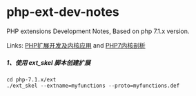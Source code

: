 # php-ext-dev-notes

PHP extensions Development Notes, Based on php 7.1.x version.

Links:
[PHP扩展开发及内核应用](http://www.cunmou.com/phpbook/index.md)
and
[PHP7内核剖析](https://github.com/pangudashu/php7-internal)

##### 1、使用 ext_skel 脚本创建扩展

```shell
cd php-7.1.x/ext
./ext_skel --extname=myfunctions --proto=myfunctions.def
```

